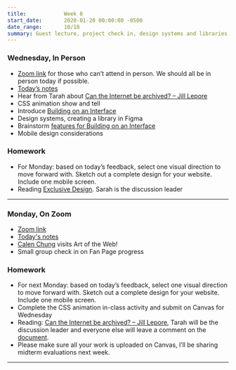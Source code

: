 ```yaml
---
title:            Week 8
start_date:       2020-01-20 00:00:00 -0500
date_range:       10/18
summary: Guest lecture, project check in, design systems and libraries, mobile design considerations
---
```


### Wednesday, In Person
- [Zoom link](https://zoom.us/j/7047994536?pwd=RThBZ0oyWHd5M2RZcmFNQUVwUFJHUT09) for those who can&rsquo;t attend in person. We should all be in person today if possible.
- [Today&rsquo;s notes](https://paper.dropbox.com/doc/Penn-Week-8b-Design-Systems-Libraries--BUn~tqP5o0~XBYlH8o49kOktAQ-1rw2kZZz9mUyCQen0ymRw)
- Hear from Tarah about  [Can the Internet be archived? – Jill Lepore](https://www.newyorker.com/magazine/2015/01/26/cobweb)
- CSS animation show and tell
- Introduce [Building on an Interface](../projects/building-interface)
- Design systems, creating a library in Figma
- Brainstorm [features for Building on an Interface](../projects/building-interface)
- Mobile design considerations

### Homework
- For Monday: based on today&rsquo;s feedback, select one visual direction to move forward with. Sketch out a complete design for your website. Include one mobile screen.
- Reading [Exclusive Design](https://exclusive-design.vasilis.nl/). Sarah is the discussion leader


---

### Monday, On Zoom

- [Zoom link](https://zoom.us/j/7047994536?pwd=RThBZ0oyWHd5M2RZcmFNQUVwUFJHUT09) 
- [Today's notes](https://paper.dropbox.com/doc/Penn-Week-8a-Slack-Check-In--BUdZ3N1cj_OWgkpfqaa0u7JqAQ-BhpcQIuaDaPQIuWnN43ov)
- [Calen Chung](https://www.calenchung.design/) visits Art of the Web!
- Small group check in on Fan Page progress


### Homework

- For next Monday: based on today&rsquo;s feedback, select one visual direction to move forward with. Sketch out a complete design for your website. Include one mobile screen.
- Complete the CSS animation in-class activity and submit on Canvas for Wednesday
- Reading: [Can the Internet be archived? – Jill Lepore](https://www.newyorker.com/magazine/2015/01/26/cobweb), Tarah will be the discussion leader and everyone else will leave a comment on the [document](https://paper.dropbox.com/doc/Penn-Art-of-Web-F21-Reading-Reflections--BTnHYPjTk_pbD8IK7pD8MPImAQ-DPFsc5O6umbnRZ94cZyFY).
- Please make sure all your work is uploaded on Canvas, I&rsquo;ll be sharing midterm evaluations next week.


---
